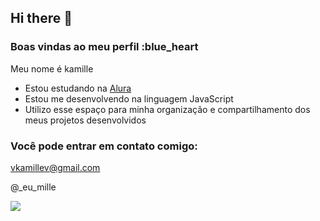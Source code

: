 ## Hi there 👋
### Boas vindas ao meu perfil :blue_heart

Meu nome é kamille

- Estou estudando na [Alura](https://www.alura.com.br)
- Estou me desenvolvendo na linguagem JavaScript
- Utilizo esse espaço para minha organização e compartilhamento dos meus projetos desenvolvidos

### Você pode entrar em contato comigo:

vkamillev@gmail.com

@_eu_mille

![](https://media1.tenor.com/m/v1t20zNF-k4AAAAC/naruto-anime.gif
)

